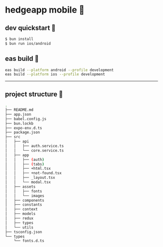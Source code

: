 # hedgeapp mobile :hedgehog:

## dev quickstart :construction:

```bash
$ bun install
$ bun run ios/android
```

## eas build :truck:

```bash
eas build --platform android --profile development
eas build --platform ios --profile development
```

---

## project structure :deciduous_tree:

```bash
.
├── README.md
├── app.json
├── babel.config.js
├── bun.lockb
├── expo-env.d.ts
├── package.json
├── src
│   ├── api
│   │   ├── auth.service.ts
│   │   └── core.service.ts
│   ├── app
│   │   ├── (auth)
│   │   ├── (tabs)
│   │   ├── +html.tsx
│   │   ├── +not-found.tsx
│   │   ├── _layout.tsx
│   │   └── modal.tsx
│   ├── assets
│   │   ├── fonts
│   │   └── images
│   ├── components
│   ├── constants
│   ├── context
│   ├── models
│   ├── redux
│   ├── types
│   └── utils
├── tsconfig.json
└── types
    └── fonts.d.ts
```
